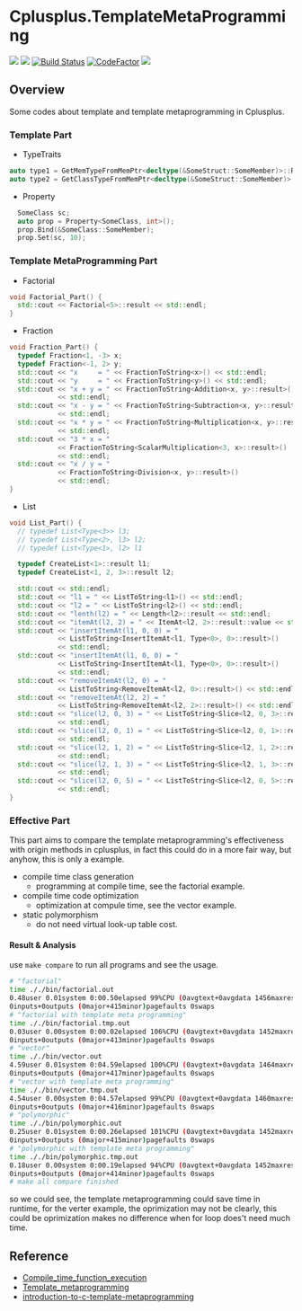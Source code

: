 # Cplusplus.TemplateMetaProgramming

[![](https://img.shields.io/badge/Author-jskyzero-brightgreen.svg?style=flat)]()
[![](https://img.shields.io/badge/Data-2019/01/14-brightgreen.svg?style=flat)]()
[![Build Status](https://travis-ci.com/jskyzero/Cplusplus.TemplateMetaProgramming.svg?branch=master)](https://travis-ci.com/jskyzero/Cplusplus.TemplateMetaProgramming)
[![CodeFactor](https://www.codefactor.io/repository/github/jskyzero/cplusplus.templatemetaprogramming/badge/master)](https://www.codefactor.io/repository/github/jskyzero/cplusplus.templatemetaprogramming/overview/master)
[![](https://img.shields.io/badge/C%2B%2B-11-blue.svg?style=flat)]()

## Overview

Some codes about template and template metaprogramming in Cplusplus.

### Template Part

+ TypeTraits
```C++
auto type1 = GetMemTypeFromMemPtr<decltype(&SomeStruct::SomeMember)>::Result;
auto type2 = GetClassTypeFromMemPtr<decltype(&SomeStruct::SomeMember)>::Result;
```

+ Property
```C++
  SomeClass sc;
  auto prop = Property<SomeClass, int>();
  prop.Bind(&SomeClass::SomeMember);
  prop.Set(sc, 10);
```

### Template MetaProgramming Part

+ Factorial
```C++
void Factorial_Part() {
  std::cout << Factorial<5>::result << std::endl;
}
```
+ Fraction
```C++
void Fraction_Part() {
  typedef Fraction<1, -3> x;
  typedef Fraction<-1, 2> y;
  std::cout << "x     = " << FractionToString<x>() << std::endl;
  std::cout << "y     = " << FractionToString<y>() << std::endl;
  std::cout << "x + y = " << FractionToString<Addition<x, y>::result>()
            << std::endl;
  std::cout << "x - y = " << FractionToString<Subtraction<x, y>::result>()
            << std::endl;
  std::cout << "x * y = " << FractionToString<Multiplication<x, y>::result>()
            << std::endl;
  std::cout << "3 * x = "
            << FractionToString<ScalarMultiplication<3, x>::result>()
            << std::endl;
  std::cout << "x / y = "
            << FractionToString<Division<x, y>::result>()
            << std::endl;
}
```
+ List
```C++
void List_Part() {
  // typedef List<Type<3>> l3;
  // typedef List<Type<2>, l3> l2;
  // typedef List<Type<1>, l2> l1

  typedef CreateList<1>::result l1;
  typedef CreateList<1, 2, 3>::result l2;

  std::cout << std::endl;
  std::cout << "l1 = " << ListToString<l1>() << std::endl;
  std::cout << "l2 = " << ListToString<l2>() << std::endl;
  std::cout << "lenth(l2) = " << Length<l2>::result << std::endl;
  std::cout << "itemAt(l2, 2) = " << ItemAt<l2, 2>::result::value << std::endl;
  std::cout << "insertItemAt(l1, 0, 0) = "
            << ListToString<InsertItemAt<l1, Type<0>, 0>::result>()
            << std::endl;
  std::cout << "insertItemAt(l1, 0, 0) = "
            << ListToString<InsertItemAt<l1, Type<0>, 0>::result>()
            << std::endl;
  std::cout << "removeItemAt(l2, 0) = "
            << ListToString<RemoveItemAt<l2, 0>::result>() << std::endl;
  std::cout << "removeItemAt(l2, 2) = "
            << ListToString<RemoveItemAt<l2, 2>::result>() << std::endl;
  std::cout << "slice(l2, 0, 3) = " << ListToString<Slice<l2, 0, 3>::result>()
            << std::endl;
  std::cout << "slice(l2, 0, 1) = " << ListToString<Slice<l2, 0, 1>::result>()
            << std::endl;
  std::cout << "slice(l2, 1, 2) = " << ListToString<Slice<l2, 1, 2>::result>()
            << std::endl;
  std::cout << "slice(l2, 1, 3) = " << ListToString<Slice<l2, 1, 3>::result>()
            << std::endl;
  std::cout << "slice(l2, 0, 5) = " << ListToString<Slice<l2, 0, 5>::result>()
            << std::endl;
}
```

### Effective Part

This part aims to compare the template metaprogramming's effectiveness with origin methods in cplusplus, in fact this could do in a more fair way, but anyhow, this is only a example.

+ compile time class generation
  + programming at compile time, see the factorial example.
+ compile time code optimization
  + optimization at compule time, see the vector example.
+ static polymorphism
  + do not need virtual look-up table cost.

#### Result & Analysis

use `make compare` to run all programs and see the usage.

```bash
# "factorial"
time ././bin/factorial.out
0.48user 0.01system 0:00.50elapsed 99%CPU (0avgtext+0avgdata 1456maxresident)k
0inputs+0outputs (0major+415minor)pagefaults 0swaps
# "factorial with template meta programming"
time ././bin/factorial.tmp.out
0.03user 0.00system 0:00.02elapsed 106%CPU (0avgtext+0avgdata 1452maxresident)k
0inputs+0outputs (0major+413minor)pagefaults 0swaps
# "vector"
time ././bin/vector.out
4.59user 0.01system 0:04.59elapsed 100%CPU (0avgtext+0avgdata 1464maxresident)k
0inputs+0outputs (0major+417minor)pagefaults 0swaps
# "vector with template meta programming"
time ././bin/vector.tmp.out
4.54user 0.00system 0:04.57elapsed 99%CPU (0avgtext+0avgdata 1460maxresident)k
0inputs+0outputs (0major+416minor)pagefaults 0swaps
# "polymorphic"
time ././bin/polymorphic.out
0.25user 0.01system 0:00.26elapsed 101%CPU (0avgtext+0avgdata 1452maxresident)k
0inputs+0outputs (0major+415minor)pagefaults 0swaps
# "polymorphic with template meta programming"
time ././bin/polymorphic.tmp.out
0.18user 0.00system 0:00.19elapsed 94%CPU (0avgtext+0avgdata 1452maxresident)k
0inputs+0outputs (0major+414minor)pagefaults 0swaps
# make all compare finished
```

so we could see, the template metaprogramming could save time in runtime, for the verter example, the oprimization may not be clearly, this could be oprimization makes no difference when for loop does't need much time.

## Reference

+ [Compile_time_function_execution](https://en.wikipedia.org/wiki/Compile_time_function_execution)
+ [Template_metaprogramming](https://en.wikipedia.org/wiki/Template_metaprogramming)
+ [introduction-to-c-template-metaprogramming](https://monoinfinito.wordpress.com/series/introduction-to-c-template-metaprogramming/)

